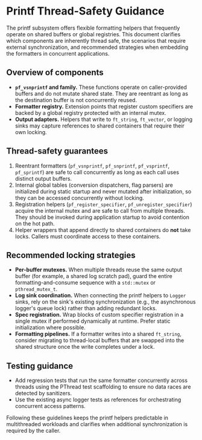# Printf Thread-Safety Guidance

The printf subsystem offers flexible formatting helpers that frequently operate on shared buffers or global registries. This document clarifies which components are inherently thread safe, the scenarios that require external synchronization, and recommended strategies when embedding the formatters in concurrent applications.

## Overview of components

- **`pf_vsnprintf` and family.** These functions operate on caller-provided buffers and do not mutate shared state. They are reentrant as long as the destination buffer is not concurrently reused.
- **Formatter registry.** Extension points that register custom specifiers are backed by a global registry protected with an internal mutex.
- **Output adapters.** Helpers that write to `ft_string`, `ft_vector`, or logging sinks may capture references to shared containers that require their own locking.

## Thread-safety guarantees

1. Reentrant formatters (`pf_vsnprintf`, `pf_snprintf`, `pf_vsprintf`, `pf_sprintf`) are safe to call concurrently as long as each call uses distinct output buffers.
2. Internal global tables (conversion dispatchers, flag parsers) are initialized during static startup and never mutated after initialization, so they can be accessed concurrently without locking.
3. Registration helpers (`pf_register_specifier`, `pf_unregister_specifier`) acquire the internal mutex and are safe to call from multiple threads. They should be invoked during application startup to avoid contention on the hot path.
4. Helper wrappers that append directly to shared containers do **not** take locks. Callers must coordinate access to these containers.

## Recommended locking strategies

- **Per-buffer mutexes.** When multiple threads reuse the same output buffer (for example, a shared log scratch pad), guard the entire formatting-and-consume sequence with a `std::mutex` or `pthread_mutex_t`.
- **Log sink coordination.** When connecting the printf helpers to `Logger` sinks, rely on the sink's existing synchronization (e.g., the asynchronous logger's queue lock) rather than adding redundant locks.
- **Spec registration.** Wrap blocks of custom specifier registration in a single mutex if performed dynamically at runtime. Prefer static initialization where possible.
- **Formatting pipelines.** If a formatter writes into a shared `ft_string`, consider migrating to thread-local buffers that are swapped into the shared structure once the write completes under a lock.

## Testing guidance

- Add regression tests that run the same formatter concurrently across threads using the PThread test scaffolding to ensure no data races are detected by sanitizers.
- Use the existing async logger tests as references for orchestrating concurrent access patterns.

Following these guidelines keeps the printf helpers predictable in multithreaded workloads and clarifies when additional synchronization is required by the caller.

